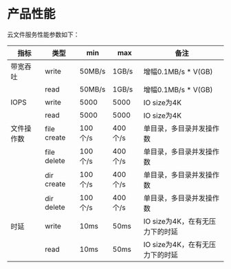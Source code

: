 # 产品性能

云文件服务性能参数如下：


| **指标**    | **类型**    | **min** | **max**                         | **备注**                        |
| ----------- | ----------- | ------- | ------------------------------- | ------------------------------- |
| 带宽吞吐    | write       | 50MB/s  | 1GB/s                           | 增幅0.1MB/s * V(GB)             |
|             |  read       |  50MB/s   |  1GB/s                        |  增幅0.1MB/s * V(GB)          |
| IOPS        | write       | 5000    | 5000                            | IO size为4K                     |
|             |  read       |   5000   |       5000                   |                IO size为4K     |
| 文件操作数  | file create | 100个/s | 400个/s                         | 单目录，多目录并发操作数        |
|            | file delete    | 100个/s  |    400个/s     |     单目录，多目录并发操作数                |
|            |  dir create    |100个/s | 400个/s         |     单目录，多目录并发操作数                 |
|            |  dir delete    |100个/s    |    400个/s     |     单目录，多目录并发操作数               |
| 时延        | write       | 10ms    | 50ms                            | IO size为4K，在有无压力下的时延 |
|             |  read      | 10ms     | 50ms |      IO size为4K，在有无压力下的时延                   |
